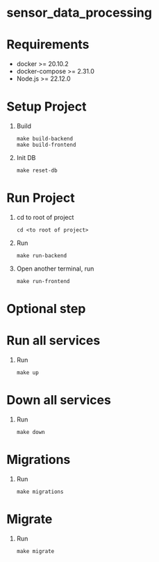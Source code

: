 # sensor_data_processing
# Requirements

* docker >= 20.10.2
* docker-compose >= 2.31.0
* Node.js >= 22.12.0

# Setup Project 
1. Build
   ```
   make build-backend
   make build-frontend
   ```

2. Init DB
   ```
   make reset-db
   ```

# Run Project

1. cd to root of project
   ```
   cd <to root of project>
   ```
2. Run
   ```
   make run-backend
   ```
3. Open another terminal, run
   ```
   make run-frontend
   ```

# Optional step

# Run all services

1. Run
   ```
   make up
   ```


# Down all services

1. Run
   ```
   make down
   ```

# Migrations 

1. Run
   ```
   make migrations
   ```

# Migrate 

1. Run
   ```
   make migrate
   ```
